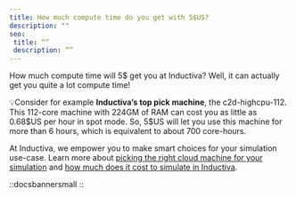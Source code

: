 ```yaml
---
title: How much compute time do you get with 5$US?
description: ""
seo:
 title: “”
 description: “”
---
```


How much compute time will 5\$ get you at Inductiva? Well, it can actually get you quite a lot compute time!

💡Consider for example **Inductiva’s top pick machine**, the c2d-highcpu-112.
This 112-core machine with 224GM of RAM can cost you as little as 0.68\$US per hour in spot mode. So, 5\$US will let you use this machine for more than 6 hours, which is equivalent to about 700 core-hours.

At Inductiva, we empower you to make smart choices for your simulation use-case.
Learn more about <a href="/guides/machine_simulation/">picking the right cloud machine for your simulation</a> and <a href="how-much-does-it-cost">how much does it cost to simulate in Inductiva</a>.

::docsbannersmall
::

